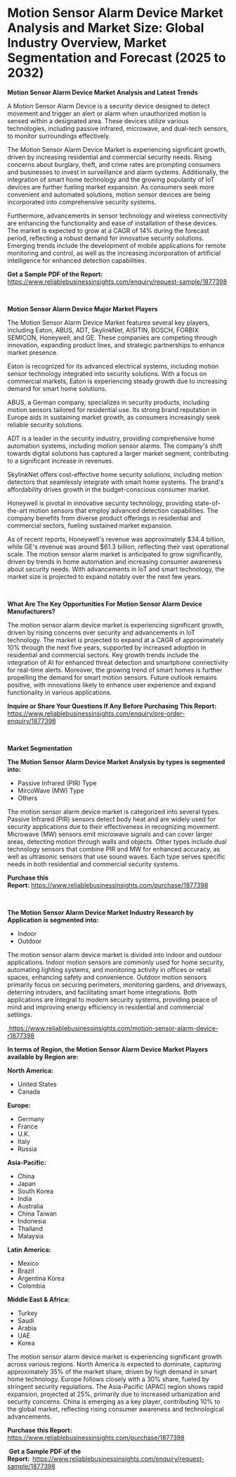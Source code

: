 <p><h1>Motion Sensor Alarm Device Market Analysis and Market Size: Global Industry Overview, Market Segmentation and Forecast (2025 to 2032)</h1></p><p><strong>Motion Sensor Alarm Device Market Analysis and Latest Trends</strong></p>
<p><p>A Motion Sensor Alarm Device is a security device designed to detect movement and trigger an alert or alarm when unauthorized motion is sensed within a designated area. These devices utilize various technologies, including passive infrared, microwave, and dual-tech sensors, to monitor surroundings effectively. </p><p>The Motion Sensor Alarm Device Market is experiencing significant growth, driven by increasing residential and commercial security needs. Rising concerns about burglary, theft, and crime rates are prompting consumers and businesses to invest in surveillance and alarm systems. Additionally, the integration of smart home technology and the growing popularity of IoT devices are further fueling market expansion. As consumers seek more convenient and automated solutions, motion sensor devices are being incorporated into comprehensive security systems.</p><p>Furthermore, advancements in sensor technology and wireless connectivity are enhancing the functionality and ease of installation of these devices. The market is expected to grow at a CAGR of 14% during the forecast period, reflecting a robust demand for innovative security solutions. Emerging trends include the development of mobile applications for remote monitoring and control, as well as the increasing incorporation of artificial intelligence for enhanced detection capabilities.</p></p>
<p><strong>Get a Sample PDF of the Report:&nbsp;</strong> <a href="https://www.reliablebusinessinsights.com/enquiry/request-sample/1877398?utm_campaign=3299&utm_medium=2&utm_source=Github&utm_content=ia&utm_term=12042025&utm_id=motion-sensor-alarm-device">https://www.reliablebusinessinsights.com/enquiry/request-sample/1877398</a></p>
<p>&nbsp;</p>
<p><strong>Motion Sensor Alarm Device Major Market Players</strong></p>
<p><p>The Motion Sensor Alarm Device Market features several key players, including Eaton, ABUS, ADT, SkylinkNet, AISITIN, BOSCH, FORBIX SEMICON, Honeywell, and GE. These companies are competing through innovation, expanding product lines, and strategic partnerships to enhance market presence.</p><p>Eaton is recognized for its advanced electrical systems, including motion sensor technology integrated into security solutions. With a focus on commercial markets, Eaton is experiencing steady growth due to increasing demand for smart home solutions.</p><p>ABUS, a German company, specializes in security products, including motion sensors tailored for residential use. Its strong brand reputation in Europe aids in sustaining market growth, as consumers increasingly seek reliable security solutions.</p><p>ADT is a leader in the security industry, providing comprehensive home automation systems, including motion sensor alarms. The company's shift towards digital solutions has captured a larger market segment, contributing to a significant increase in revenues.</p><p>SkylinkNet offers cost-effective home security solutions, including motion detectors that seamlessly integrate with smart home systems. The brand's affordability drives growth in the budget-conscious consumer market.</p><p>Honeywell is pivotal in innovative security technology, providing state-of-the-art motion sensors that employ advanced detection capabilities. The company benefits from diverse product offerings in residential and commercial sectors, fueling sustained market expansion.</p><p>As of recent reports, Honeywell's revenue was approximately $34.4 billion, while GE's revenue was around $61.3 billion, reflecting their vast operational scale. The motion sensor alarm market is anticipated to grow significantly, driven by trends in home automation and increasing consumer awareness about security needs. With advancements in IoT and smart technology, the market size is projected to expand notably over the next few years.</p></p>
<p>&nbsp;</p>
<p><strong>What Are The Key Opportunities For Motion Sensor Alarm Device Manufacturers?</strong></p>
<p><p>The motion sensor alarm device market is experiencing significant growth, driven by rising concerns over security and advancements in IoT technology. The market is projected to expand at a CAGR of approximately 10% through the next five years, supported by increased adoption in residential and commercial sectors. Key growth trends include the integration of AI for enhanced threat detection and smartphone connectivity for real-time alerts. Moreover, the growing trend of smart homes is further propelling the demand for smart motion sensors. Future outlook remains positive, with innovations likely to enhance user experience and expand functionality in various applications.</p></p>
<p><strong>Inquire or Share Your Questions If Any Before Purchasing This Report:</strong> <a href="https://www.reliablebusinessinsights.com/enquiry/pre-order-enquiry/1877398?utm_campaign=3299&utm_medium=2&utm_source=Github&utm_content=ia&utm_term=12042025&utm_id=motion-sensor-alarm-device">https://www.reliablebusinessinsights.com/enquiry/pre-order-enquiry/1877398</a></p>
<p>&nbsp;</p>
<p><strong>Market Segmentation</strong></p>
<p><strong>The Motion Sensor Alarm Device Market Analysis by types is segmented into:</strong></p>
<p><ul><li>Passive Infrared (PIR) Type</li><li>MircoWave (MW) Type</li><li>Others</li></ul></p>
<p><p>The motion sensor alarm device market is categorized into several types. Passive Infrared (PIR) sensors detect body heat and are widely used for security applications due to their effectiveness in recognizing movement. Microwave (MW) sensors emit microwave signals and can cover larger areas, detecting motion through walls and objects. Other types include dual technology sensors that combine PIR and MW for enhanced accuracy, as well as ultrasonic sensors that use sound waves. Each type serves specific needs in both residential and commercial security systems.</p></p>
<p><strong>Purchase this Report:&nbsp;</strong><a href="https://www.reliablebusinessinsights.com/purchase/1877398?utm_campaign=3299&utm_medium=2&utm_source=Github&utm_content=ia&utm_term=12042025&utm_id=motion-sensor-alarm-device">https://www.reliablebusinessinsights.com/purchase/1877398</a></p>
<p>&nbsp;</p>
<p><strong>The Motion Sensor Alarm Device Market Industry Research by Application is segmented into:</strong></p>
<p><ul><li>Indoor</li><li>Outdoor</li></ul></p>
<p><p>The motion sensor alarm device market is divided into indoor and outdoor applications. Indoor motion sensors are commonly used for home security, automating lighting systems, and monitoring activity in offices or retail spaces, enhancing safety and convenience. Outdoor motion sensors primarily focus on securing perimeters, monitoring gardens, and driveways, deterring intruders, and facilitating smart home integrations. Both applications are integral to modern security systems, providing peace of mind and improving energy efficiency in residential and commercial settings.</p></p>
<p><a href="https://www.reliablebusinessinsights.com/motion-sensor-alarm-device-r1877398?utm_campaign=3299&utm_medium=2&utm_source=Github&utm_content=ia&utm_term=12042025&utm_id=motion-sensor-alarm-device">&nbsp;https://www.reliablebusinessinsights.com/motion-sensor-alarm-device-r1877398</a></p>
<p><strong>In terms of Region, the Motion Sensor Alarm Device Market Players available by Region are:</strong></p>
<p>
    <p> <strong> North America: </strong>
        <ul>
            <li>United States</li>
            <li>Canada</li>
        </ul>
        </p> 
    <p> <strong> Europe: </strong>
        <ul>
            <li>Germany</li>
            <li>France</li>
            <li>U.K.</li>
            <li>Italy</li>
            <li>Russia</li>
        </ul>
        </p> 
    <p> <strong> Asia-Pacific: </strong>
        <ul>
            <li>China</li>
            <li>Japan</li>
            <li>South Korea</li>
            <li>India</li>
            <li>Australia</li>
            <li>China Taiwan</li>
            <li>Indonesia</li>
            <li>Thailand</li>
            <li>Malaysia</li>
        </ul>
        </p> 
    <p> <strong> Latin America: </strong>
        <ul>
            <li>Mexico</li>
            <li>Brazil</li>
            <li>Argentina Korea</li>
            <li>Colombia</li>
        </ul>
        </p> 
    <p> <strong> Middle East & Africa: </strong>
        <ul>
            <li>Turkey</li>
            <li>Saudi</li>
            <li>Arabia</li>
            <li>UAE</li>
            <li>Korea</li>
        </ul>
    </p>
    </p>
<p><p>The motion sensor alarm device market is experiencing significant growth across various regions. North America is expected to dominate, capturing approximately 35% of the market share, driven by high demand in smart home technology. Europe follows closely with a 30% share, fueled by stringent security regulations. The Asia-Pacific (APAC) region shows rapid expansion, projected at 25%, primarily due to increased urbanization and security concerns. China is emerging as a key player, contributing 10% to the global market, reflecting rising consumer awareness and technological advancements.</p></p>
<p><strong>Purchase this Report: </strong><a href="https://www.reliablebusinessinsights.com/purchase/1877398?utm_campaign=3299&utm_medium=2&utm_source=Github&utm_content=ia&utm_term=12042025&utm_id=motion-sensor-alarm-device">https://www.reliablebusinessinsights.com/purchase/1877398</a></p>
<p>&nbsp;<strong>Get a Sample PDF of the Report:&nbsp;&nbsp;</strong><a href="https://www.reliablebusinessinsights.com/enquiry/request-sample/1877398?utm_campaign=3299&utm_medium=2&utm_source=Github&utm_content=ia&utm_term=12042025&utm_id=motion-sensor-alarm-device">https://www.reliablebusinessinsights.com/enquiry/request-sample/1877398</a></p>
<p><strong></strong></p>
<p><p></p><p></p><p></p></p>